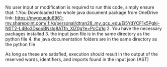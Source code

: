 No user input or modification is required to run this code, simply ensure that:
1.You Downloaded the whole java document package from OneDrive link: https://mygcuedu6961-my.sharepoint.com/:f:/g/personal/dtran28_my_gcu_edu/Ei5YdYCF1x5Pgkj-N0T2-L4Bo3DsooBNslg8ATfn_XlZ0g?e=PcCp1g 
2. You have the necessary packages installed
3. the input json file is in the same directory as the python file
4. the java documentation folders are in the same directory as the python file

As long as these are satisfied, execution should result in the output of the reserved words, identifiers, and imports found in the input json (AST)

